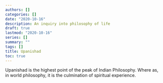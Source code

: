 ```yaml
---
authors: []
categories: []
date: "2020-10-16"
description: An inquiry into philosophy of life
draft: true
lastmod: "2020-10-16"
series: []
summary: ""
tags: []
title: Upanishad
toc: true
---
```

Upanishad is the highest point of the peak of Indian Philosophy. Where as, in world philosophy, it is the culmination of spiritual experience.
